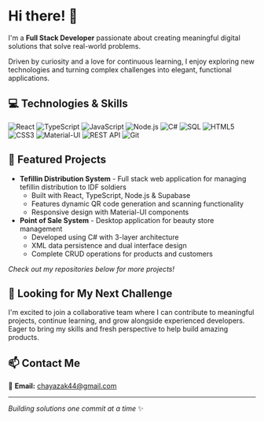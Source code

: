# Hi there! 👋

I'm a **Full Stack Developer** passionate about creating meaningful digital solutions that solve real-world problems.

Driven by curiosity and a love for continuous learning, I enjoy exploring new technologies and turning complex challenges into elegant, functional applications.

## 💻 Technologies & Skills
![React](https://img.shields.io/badge/-React-61DAFB?style=flat-square&logo=react&logoColor=black)
![TypeScript](https://img.shields.io/badge/-TypeScript-3178C6?style=flat-square&logo=typescript&logoColor=white)
![JavaScript](https://img.shields.io/badge/-JavaScript-F7DF1E?style=flat-square&logo=javascript&logoColor=black)
![Node.js](https://img.shields.io/badge/-Node.js-339933?style=flat-square&logo=node.js&logoColor=white)
![C#](https://img.shields.io/badge/-C%23-239120?style=flat-square&logo=c-sharp&logoColor=white)
![SQL](https://img.shields.io/badge/-SQL-4479A1?style=flat-square&logo=mysql&logoColor=white)
![HTML5](https://img.shields.io/badge/-HTML5-E34F26?style=flat-square&logo=html5&logoColor=white)
![CSS3](https://img.shields.io/badge/-CSS3-1572B6?style=flat-square&logo=css3&logoColor=white)
![Material-UI](https://img.shields.io/badge/-Material--UI-0081CB?style=flat-square&logo=material-ui&logoColor=white)
![REST API](https://img.shields.io/badge/-REST%20API-FF6C37?style=flat-square&logo=postman&logoColor=white)
![Git](https://img.shields.io/badge/-Git-F05032?style=flat-square&logo=git&logoColor=white)


## 🚀 Featured Projects
- **Tefillin Distribution System** - Full stack web application for managing tefillin distribution to IDF soldiers
  - Built with React, TypeScript, Node.js & Supabase
  - Features dynamic QR code generation and scanning functionality
  - Responsive design with Material-UI components
- **Point of Sale System** - Desktop application for beauty store management
  - Developed using C# with 3-layer architecture
  - XML data persistence and dual interface design
  - Complete CRUD operations for products and customers

*Check out my repositories below for more projects!*

## 💼 Looking for My Next Challenge
I'm excited to join a collaborative team where I can contribute to meaningful projects, continue learning, and grow alongside experienced developers. Eager to bring my skills and fresh perspective to help build amazing products.

## 📫 Contact Me
📧 **Email:** chayazak44@gmail.com

---
*Building solutions one commit at a time* ✨
